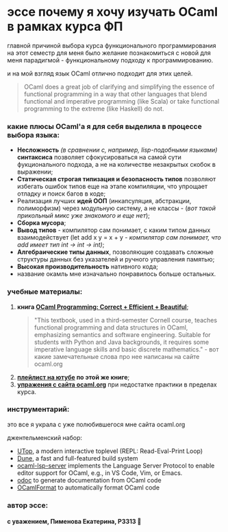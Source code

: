 # эссе почему я хочу изучать OCaml в рамках курса ФП

главной причиной выбора курса функционального программирования на этот семестр для меня было желание познакомиться с новой для меня парадигмой - функциональному подходу к программированию.

и на мой взгляд язык OCaml отлично подходит для этих целей. 

> OCaml does a great job
of clarifying and simplifying the essence of functional programming in a way that other languages that blend functional
and imperative programming (like Scala) or take functional programming to the extreme (like Haskell) do not.

### какие плюсы OCaml'a я для себя выделила в процессе выбора языка:
  * __Несложность__ *(в сравнении с, например, lisp-подобными языками)* __синтаксиса__ позволяет сфокусироваться на самой сути фукционального подхода, а не на количестве незакрытых скобок в выражении;
  * __Статическая строгая типизация и безопасность типов__ позволяют избегать ошибок типов еще на этапе компиляции, что упрощает отладку и поиск багов в коде;
  * Реализация лучших __идей ООП__ (инкапсуляция, абстракции, полиморфизм) через модульную систему, а не классы - (*вот такой прикольный микс уже знакомого и еще нет*);
  * __Сборка мусора__;
  * __Вывод типов__ - компилятор сам понимает, с каким типом данных взаимодействует (let add x y = x + y - *компилятор сам понимает, что add имеет тип int -> int -> int)*;
  * __Алгебраические типы данных__, позволяющие создавать сложные структуры данных без указателей и ручного управления памятью;
  * __Высокая производительность__ нативного кода;
  * название окамль мне изначально понравилось больше остальных.


### учебные материалы:
1. __книга [OCaml Programming: Correct + Efficient + Beautiful](https://cs3110.github.io/textbook/ocaml_programming.pdf)__;
   > "This textbook, used in a third-semester Cornell course, teaches functional programming and data structures in OCaml,
   >  emphasizing semantics and software engineering. Suitable for students with Python and Java backgrounds,
   >  it requires some imperative language skills and basic discrete mathematics." - вот какие замечательные слова про нее написаны на сайте ocaml.org
2. __[плейлист на ютубе](https://www.youtube.com/playlist?list=PLre5AT9JnKShBOPeuiD9b-I4XROIJhkIU) по этой же книге__;
3. __[упражения с сайта ocaml.org](https://ocaml.org/exercises)__ при недостатке практики в пределах курса.

### инструментарий:
это все я украла с уже полюбившегося мне сайта ocaml.org 

джентельменский набор:

- [UTop](https://github.com/ocaml-community/utop), a modern interactive toplevel (REPL: Read-Eval-Print Loop)
- [Dune](https://dune.build/), a fast and full-featured build system
- [ocaml-lsp-server](https://github.com/ocaml/ocaml-lsp) implements the Language Server Protocol to enable editor support for OCaml, e.g., in VS Code, Vim, or Emacs.
- [odoc](https://github.com/ocaml/odoc) to generate documentation from OCaml code
- [OCamlFormat](https://opam.ocaml.org/packages/ocamlformat/) to automatically format OCaml code


### автор эссе:
#### с уважением, Пименова Екатерина, P3313 🐫 
